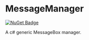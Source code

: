 # MessageManager

[![NuGet Badge](https://buildstats.info/nuget/MessageManager?includePreReleases=true)](https://www.nuget.org/packages/MessageManager/)

A c# generic MessageBox manager.
